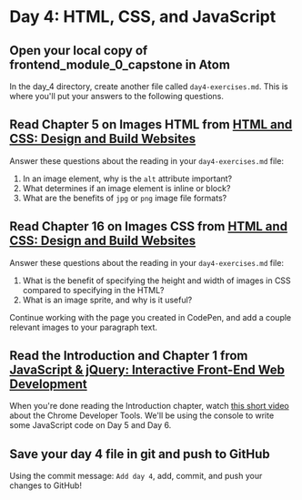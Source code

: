 # Day 4: HTML, CSS, and JavaScript

## Open your local copy of frontend_module_0_capstone in Atom

In the day_4 directory, create another file called `day4-exercises.md`. This is where you'll put your answers to the following questions.

## Read Chapter 5 on Images HTML from [HTML and CSS: Design and Build Websites](http://www.amazon.com/HTML-CSS-Design-Build-Websites/dp/1118008189/ref=sr_1_3?ie=UTF8&qid=1459879147&sr=8-3&keywords=duckett)

Answer these questions about the reading in your `day4-exercises.md` file:

1.  In an image element, why is the `alt` attribute important?
2.  What determines if an image element is inline or block?
3.  What are the benefits of `jpg` or `png` image file formats?

## Read Chapter 16 on Images CSS from [HTML and CSS: Design and Build Websites](http://www.amazon.com/HTML-CSS-Design-Build-Websites/dp/1118008189/ref=sr_1_3?ie=UTF8&qid=1459879147&sr=8-3&keywords=duckett)

Answer these questions about the reading in your `day4-exercises.md` file:

1.  What is the benefit of specifying the height and width of images in CSS compared to specifying in the HTML?
2.  What is an image sprite, and why is it useful?

Continue working with the page you created in CodePen, and add a couple relevant images to your paragraph text.

## Read the Introduction and Chapter 1 from [JavaScript & jQuery: Interactive Front-End Web Development](https://www.amazon.com/JavaScript-JQuery-Interactive-Front-End-Development/dp/1118531647/ref=sr_1_5?ie=UTF8&qid=1541447422&sr=8-5&keywords=duckett)

When you're done reading the Introduction chapter, watch [this short video](https://www.youtube.com/watch?v=JzZFccCEgGA) about the Chrome Developer Tools. We'll be using the console to write some JavaScript code on Day 5 and Day 6.

## Save your day 4 file in git and push to GitHub

Using the commit message: `Add day 4`, add, commit, and push your changes to GitHub!
